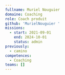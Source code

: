 ```yaml
---
fullname: Muriel Nouguier
domaine: Coaching
role: Coach produit
github: 'MurielNouguier '
missions:
  - start: 2021-09-01
    end: 2024-10-01
    status: admin
previously:
  - camino
competences:
  - Coaching
teams: []
---
```

